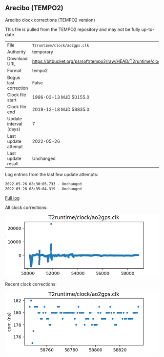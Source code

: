 
Arecibo (TEMPO2)
---------------------------
Arecibo clock corrections (TEMPO2 version)

This file is pulled from the TEMPO2 repository and may not be fully up-to-date.

|     |     |
|:--- |:--- |
| File | `T2runtime/clock/ao2gps.clk` |
| Authority | temporary |
| Download URL | <https://bitbucket.org/psrsoft/tempo2/raw/HEAD/T2runtime/clock/ao2gps.clk> |
| Format | tempo2 |
| Bogus last correction | False |
| Clock file start | 1996-03-13 MJD 50155.0 |
| Clock file end | 2019-12-18 MJD 58835.0 |
| Update interval (days) | 7 |
| Last update attempt | 2022-05-26 |
| Last update result | Unchanged |

Log entries from the last few update attempts:
```
2022-05-26 08:30:05.733 - Unchanged
2022-05-26 08:35:04.319 - Unchanged
```
[Full log](https://raw.githubusercontent.com/nanograv/pulsar-clock-corrections/main/log/T2runtime/clock/ao2gps.clk.log)


All clock corrections:

![plot of all clock corrections](T2runtime/clock/ao2gps.clk.png "All corrections")

Recent clock corrections:

![plot of recent clock corrections](T2runtime/clock/ao2gps.clk.short.png "Recent corrections")


